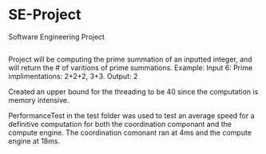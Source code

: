 # SE-Project
Software Engineering Project

![<Alt text for image>](https://github.com/colinm0125/SE-Project/assets/113200930/a79bc0f0-1c29-4309-ad6d-9a890cdfb077)

Project will be computing the prime summation of an inputted integer, and will return the # of varitions of prime summations.
Example:
Input 6:
Prime implimentations: 2+2+2, 3+3.
Output: 2

Created an upper bound for the threading to be 40 since the computation
is memory intensive.

PerformanceTest in the test folder was used to test an average speed for a definitive computation for both the coordination 
componant and the compute engine. The coordination comonant ran at 4ms and the compute engine at 18ms.
